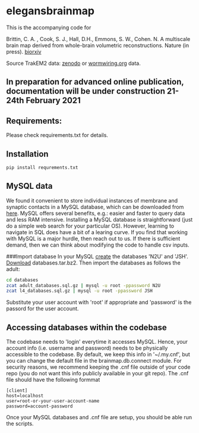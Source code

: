 # elegansbrainmap


This is the accompanying code for 

Brittin, C. A. , Cook, S. J., Hall, D.H., Emmons, S. W., Cohen. N. A multiscale brain map derived from whole-brain volumetric reconstructions. Nature (in press). [biorxiv](https://doi.org/10.1101/2020.05.24.112870)

Source TrakEM2 data: [zenodo](https://zenodo.org/record/4383277#.X-wK5tZOk-I) or [wormwiring.org](http://wormwiring.org/) data.


## In preparation for advanced online publication, documentation will be under construction 21-24th February 2021

## Requirements:
Please check requirements.txt for details.

## Installation
```bash
pip install requrements.txt
```

## MySQL data
We found it convenient to store individual instances of membrane and synaptic contacts in a MySQL database, which can be downloaded from [here](https://zenodo.org/record/4383277#.X-wK5tZOk-I). MySQL offers several benefits, e.g.: easier and faster to query data and less RAM intensive. Installing a MySQL database is straightforward (just do a simple web search for your particular OS). However, learning to navigate in SQL does have a bit of a learing curve. If you find that working with MySQL is a major hurdle, then reach out to us. If there is sufficient demand, then we can think about modifying the code to handle csv inputs.

###Import database
In your MySQL [create](https://www.digitalocean.com/community/tutorials/how-to-import-and-export-databases-in-mysql-or-mariadb) the databases 'N2U' and 'JSH'. [Download](https://zenodo.org/record/4383277#.X-wK5tZOk-I) databases.tar.bz2. Then import the databases as follows the adult:
```bash
cd databases
zcat adult_databases.sql.gz | mysql -u root -ppassword N2U
zcat l4_databases.sql.gz | mysql -u root -ppassword JSH
```
Substitute your user account with 'root' if appropriate and 'password' is the passord for the user account. 

## Accessing databases within the codebase
The codebase needs to 'login' everytime it accesses MySQL. Hence, your account info (i.e. username and password) needs to be physically accessible to the codebase. By default, we keep this info in '~/.my.cnf', but you can change the default file in the brainmap.db.connect module. For security reasons, we recommend keeping the .cnf file outside of your code repo (you do not want this info publicly available in your git repo). The .cnf file should have the following formmat
```
[client]
host=localhost
user=root-or-your-user-account-name
password=account-password
```
Once your MySQL databases and .cnf file are setup, you should be able run the scripts.



